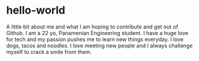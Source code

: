 # hello-world
A little bit about me and what I am hoping to contribute and get out of Github.
I am a 22 yo, Panamenian Engineering student. I have a huge love for tech and my passion pushes me to learn new things everyday.
I love dogs, tacos and noodles. I love meeting new people and I always challenge myself to crack a smile from them. 

